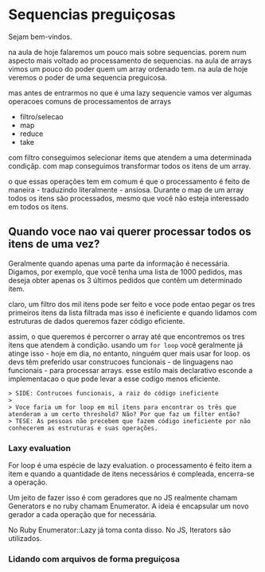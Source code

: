 # Sequencias preguiçosas

Sejam bem-vindos.

na aula de hoje falaremos um pouco mais sobre sequencias. porem num aspecto mais voltado ao processamento de sequencias.
na aula de arrays vimos um pouco do poder quem um array ordenado tem.
na aula de hoje veremos o poder de uma sequencia preguicosa.

mas antes de entrarmos no que é uma lazy sequencie vamos ver algumas operacoes comuns de processamentos de arrays

- filtro/selecao
- map
- reduce
- take

com filtro conseguimos selecionar items que atendem a uma determinada condiçãp.
com map conseguimos transformar todos os itens de um array.

o que essas operações tem em comum é que o processamento é feito de maneira - traduzindo literalmente - ansiosa. Durante
o map de um array todos os itens são processados, mesmo que você não esteja interessado em todos os itens.

## Quando voce nao vai querer processar todos os itens de uma vez?

Geralmente quando apenas uma parte da informação é necessária.
Digamos, por exemplo, que você tenha uma lista de 1000 pedidos, mas deseja obter apenas os 3 últimos pedidos que contêm um
determinado item.

claro, um filtro dos mil itens pode ser feito e voce pode entao pegar os tres primeiros itens da lista filtrada
mas isso é ineficiente e quando lidamos com estruturas de dados queremos fazer código eficiente.

assim, o que queremos é percorrer o array até que encontremos os tres itens que atendem à condição.
usando um `for loop` você geralmente já atinge isso - hoje em dia, no entanto, ninguém quer mais usar for loop.
os devs têm preferido usar construcoes funcionais - de linguagens nao funcionais - para processar arrays.
esse estilo mais declarativo esconde a implementacao o que pode levar a esse codigo menos eficiente.

    > SIDE: Contrucoes funcionais, a raiz do código ineficiente
    >
    > Voce faria um for loop em mil itens para encontrar os três que atenderam a um certo threshold? Não? Por que faz um filter então?
    > TESE: As pessoas não precebem que fazem código ineficiente por não conhecerem as estruturas e suas operações.

### Laxy evaluation

For loop é uma espécie de lazy evaluation. o processamento é feito item a item e quando a quantidade de itens
necessários é compleada, encerra-se a operação.

Um jeito de fazer isso é com geradores que no JS realmente chamam Generators e no ruby chamam Enumerator. A ideia
é encapsular um novo gerador a cada operação que for necessária.

No Ruby Enumerator::Lazy já toma conta disso. No JS, Iterators são utilizados.

### Lidando com arquivos de forma preguiçosa
